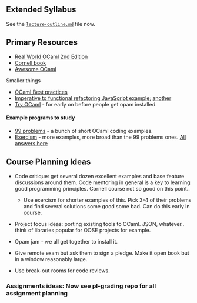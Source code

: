 ## Extended Syllabus

See the [`lecture-outline.md`](lecture-outline.html) file now.
  
## Primary Resources

* [Real World OCaml 2nd Edition](https://dev.realworldocaml.org/toc.html)
* [Cornell book](https://www.cs.cornell.edu/courses/cs3110/2020sp/textbook/)
* [Awesome OCaml](https://github.com/ocaml-community/awesome-ocaml)

Smaller things
* [OCaml Best practices](https://engineering.issuu.com/2018/11/20/our-current-ocaml-best-practices-part-1)
* [Imperative to functional refactoring JavaScript example](https://medium.com/software-craftsman/functional-refactoring-in-javascript-c0fe718f4efb); [another](https://jordaneldredge.com/blog/functional-javascript-learn-by-refactoring/)
* [Try OCaml](https://try.ocamlpro.com) - for early on before people get opam installed.

#### Example programs to study

* [99 problems](https://github.com/MassD/99) - a bunch of short OCaml coding examples.
* [Exercism](https://github.com/exercism/ocaml/tree/master/exercises) - more examples, more broad than the 99 problems ones. [All answers here](https://exercism.io/tracks/ocaml/exercises)

## Course Planning Ideas

* Code critique: get several dozen excellent examples and base feature discussions around them.  Code mentoring in general is a key to learning good programming principles.  Cornell course not so good on this point..
   - Use exercism for shorter examples of this.  Pick 3-4 of their problems and find several solutions some good some bad.  Can do this early in course.
   
* Project focus ideas: porting existing tools to OCaml.  JSON, whatever.. think of libraries popular for OOSE projects for example.

* Opam jam - we all get together to install it.

* Give remote exam but ask them to sign a pledge.  Make it open book but in a window reasonably large.

* Use break-out rooms for code reviews.


### Assignments ideas: Now see pl-grading repo for all assignment planning 


